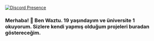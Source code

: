[![Discord Presence](https://lanyard.cnrad.dev/api/530407551699779588)](https://discord.com/users/530407551699779588)

### Merhaba! 👋 Ben Waztu. 19 yaşındayım ve üniversite 1 okuyorum. Sizlere kendi yapmış olduğum projeleri buradan göstereceğim. 

<!--
**Waztuhh/waztuhh** is a ✨ _special_ ✨ repository because its `README.md` (this file) appears on your GitHub profile.

Here are some ideas to get you started:

- 🔭 I’m currently working on ...
- 🌱 I’m currently learning ...
- 👯 I’m looking to collaborate on ...
- 🤔 I’m looking for help with ...
- 💬 Ask me about ...
- 📫 How to reach me: ...
- 😄 Pronouns: ...
- ⚡ Fun fact: ...
-->
